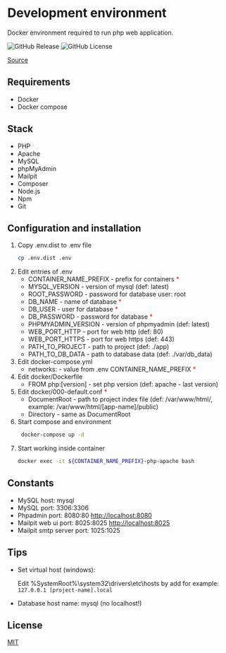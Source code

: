# Development environment
Docker environment required to run php web application.

![GitHub Release](https://img.shields.io/github/v/release/lukaspia/docker-apache-php-mysql)
![GitHub License](https://img.shields.io/github/license/lukaspia/docker-apache-php-mysql)

[Source](https://github.com/lukaspia/docker-apache-php-mysql.git)

## Requirements
* Docker
* Docker compose

## Stack
* PHP 
* Apache
* MySQL
* phpMyAdmin
* Mailpit
* Composer
* Node.js
* Npm
* Git

## Configuration and installation
1. Copy .env.dist to .env file
    ```bash
    cp .env.dist .env
    ```
2. Edit entries of .env
   - CONTAINER_NAME_PREFIX - prefix for containers <span style="color: red">*</span>
   - MYSQL_VERSION - version of mysql (def: latest)
   - ROOT_PASSWORD - password for database user: root
   - DB_NAME - name of database <span style="color: red">*</span>
   - DB_USER - user for database <span style="color: red">*</span>
   - DB_PASSWORD - password for database <span style="color: red">*</span>
   - PHPMYADMIN_VERSION - version of phpmyadmin (def: latest)
   - WEB_PORT_HTTP - port for web http (def: 80)
   - WEB_PORT_HTTPS - port for web https (def: 443)
   - PATH_TO_PROJECT - path to project (def: ./app)
   - PATH_TO_DB_DATA - path to database data (def: ./var/db_data)
3. Edit docker-compose.yml
   - networks: - value from .env CONTAINER_NAME_PREFIX <span style="color: red">*</span>
4. Edit docker/Dockerfile
   - FROM php:[version] - set php version (def: apache - last version)
5. Edit docker/000-default.conf <span style="color: red">*</span>
   - DocumentRoot - path to project index file (def: /var/www/html/, example: /var/www/html/[app-name]/public)
   - Directory - same as DocumentRoot
6. Start compose and environment
   ```bash
    docker-compose up -d
   ```
7. Start working inside container
   ```bash
   docker exec -it ${CONTAINER_NAME_PREFIX}-php-apache bash
   ```

## Constants
* MySQL host: mysql
* MySQL port: 3306:3306
* Phpadmin port: 8080:80 [http://localhost:8080](http://localhost:8080)
* Mailpit web ui port: 8025:8025 [http://localhost:8025](http://localhost:8025)
* Mailpit smtp server port: 1025:1025

## Tips
* Set virtual host (windows): 
  
   Edit %SystemRoot%\system32\drivers\etc\hosts by add for example: ```127.0.0.1 [project-name].local```
* Database host name: mysql (no localhost!)

## License
[MIT](https://github.com/lukaspia/docker-apache-php-mysql/blob/main/LICENSE)